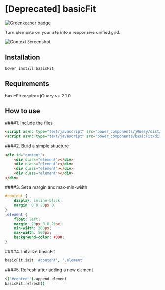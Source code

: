 # [Deprecated] basicFit

[![Greenkeeper badge](https://badges.greenkeeper.io/electerious/basicFit.svg)](https://greenkeeper.io/)

Turn elements on your site into a responsive unified grid.

![Context Screenshot](http://l.electerious.com/uploads/big/b549fbada34b81246856ef4158a02baf.png)

## Installation

	bower install basicFit
	
## Requirements

basicFit requires jQuery >= 2.1.0
	
## How to use

####1. Include the files

```html
<script async type="text/javascript" src="bower_components/jQuery/dist/jquery.min.js"></script>
<script async type="text/javascript" src="bower_components/basicFit/dist/basicFit.min.js"></script>
```

####2. Build a simple structure

```html
<div id="content">
	<div class="element"></div>
	<div class="element"></div>
	<div class="element"></div>
	<div class="element"></div>
</div>
```

####3. Set a margin and max-min-width

```css
#content {
	display: inline-block;
	margin: 0 0 20px 0;
}
.element {
	float: left;
	margin: 20px 0 0 20px;
	min-width: 300px;
	max-width: 500px;
	background-color: #000;
}
```

####4. Initialize basicFit

```coffee
basicFit.init '#content', '.element'
```

####5. Refresh after adding a new element

```coffee
$('#content').append element
basicFit.refresh()
```
